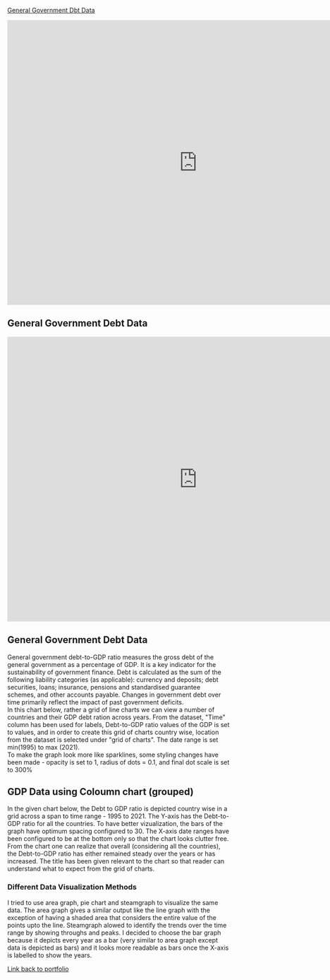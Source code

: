 
[General Government Dbt Data](/dataviz2.md)

<iframe src="https://data.oecd.org/chart/6Ohj" width="860" height="645" style="border: 0" mozallowfullscreen="true" webkitallowfullscreen="true" allowfullscreen="true"><a href="https://data.oecd.org/chart/6Ohj" target="_blank">OECD Chart: General government debt, Total, % of GDP, Annual, 2018</a></iframe>

## **General Government Debt Data**<br/>

<iframe src="https://data.oecd.org/chart/6Ohj" width="860" height="645" style="border: 0" mozallowfullscreen="true" webkitallowfullscreen="true" allowfullscreen="true"><a href="https://data.oecd.org/chart/6Ohj" target="_blank">OECD Chart: General government debt, Total, % of GDP, Annual, 2018</a></iframe>


## **General Government Debt Data**<br/>
General government debt-to-GDP ratio measures the gross debt of the general government as a percentage of GDP. It is a key indicator for the sustainability of government finance. Debt is calculated as the sum of the following liability categories (as applicable): currency and deposits; debt securities, loans; insurance, pensions and standardised guarantee schemes, and other accounts payable. Changes in government debt over time primarily reflect the impact of past government deficits.<br/>
In this chart below, rather a grid of line charts we can view a number of countries and their GDP debt ration across years. From the dataset, "Time" column has been used for labels, Debt-to-GDP ratio values of the GDP is set to values, and in order to create this grid of charts country wise, location from the dataset is selected under "grid of charts". The date range is set min(1995) to max (2021).<br/>
To make the graph look more like sparklines, some styling changes have been made - opacity is set to 1, radius of dots = 0.1, and final dot scale is set to 300%<br/>


<div class="flourish-embed flourish-chart" data-src="visualisation/11156536"><script src="https://public.flourish.studio/resources/embed.js"></script></div>


## **GDP Data using Coloumn chart (grouped)**<br/>
In the given chart below, the Debt to GDP ratio is depicted country wise in a grid across a span to time range - 1995 to 2021. The Y-axis has the Debt-to-GDP ratio for all the countries. To have better vizualization, the bars of the graph have optimum spacing configured to 30. The X-axis date ranges have been configured to be at the bottom only so that the chart looks clutter free. From the chart one can realize that overall (considering all the countries), the Debt-to-GDP ratio has either remained steady over the years or has increased. The title has been given relevant to the chart so that reader can understand what to expect from the grid of charts. 
### **Different Data Visualization Methods**<br/>
I tried to use area graph, pie chart and steamgraph to visualize the same data. The area graph gives a similar output like the line graph with the exception of having a shaded area that considers the entire value of the points upto the line. Steamgraph alowed to identify the trends over the time range by showing throughs and peaks. I decided to choose the bar graph because it depicts every year as a bar (very similar to area graph except data is depicted as bars) and it looks more readable as bars once the X-axis is labelled to show the years. <br/>


<div class="flourish-embed flourish-chart" data-src="visualisation/11156915"><script src="https://public.flourish.studio/resources/embed.js"></script></div>


[Link back to portfolio](https://vaibhavibhidecmu.github.io/bhidePortfolio/)
